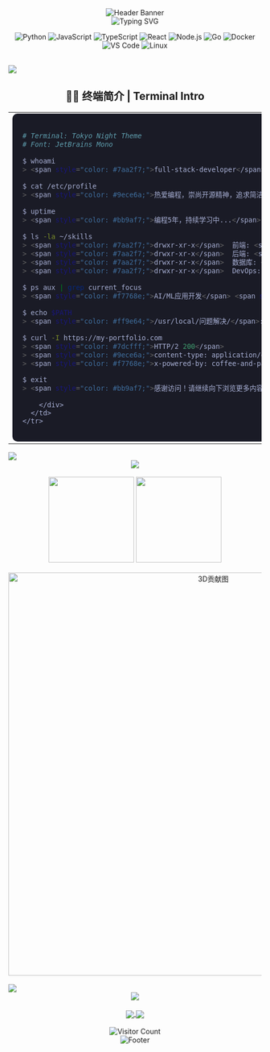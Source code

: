 <!-- 页面顶部动图 -->
<div align="center">
  <img src="https://capsule-render.vercel.app/api?type=waving&color=gradient&height=200&section=header&text=CodeMaster&fontSize=80&fontAlignY=35&animation=twinkling&fontColor=white" alt="Header Banner" />
</div>

<div align="center">
  <img src="https://readme-typing-svg.herokuapp.com?font=Fira+Code&weight=500&size=30&duration=4000&pause=1000&center=true&vCenter=true&random=false&width=500&height=70&lines=Hello+World!;Welcome+to+my+CodeSpace;%E6%AC%A2%E8%BF%8E%E6%9D%A5%E5%88%B0%E6%88%91%E7%9A%84%E4%BB%A3%E7%A0%81%E7%A9%BA%E9%97%B4" alt="Typing SVG" />
</div>

<div align="center">
  
  ![Python](https://img.shields.io/badge/-Python-3776AB?style=for-the-badge&logo=python&logoColor=white)
  ![JavaScript](https://img.shields.io/badge/-JavaScript-F7DF1E?style=for-the-badge&logo=javascript&logoColor=black)
  ![TypeScript](https://img.shields.io/badge/-TypeScript-007ACC?style=for-the-badge&logo=typescript&logoColor=white)
  ![React](https://img.shields.io/badge/-React-61DAFB?style=for-the-badge&logo=react&logoColor=black)
  ![Node.js](https://img.shields.io/badge/-Node.js-339933?style=for-the-badge&logo=node.js&logoColor=white)
  ![Go](https://img.shields.io/badge/-Go-00ADD8?style=for-the-badge&logo=go&logoColor=white)
  ![Docker](https://img.shields.io/badge/-Docker-2496ED?style=for-the-badge&logo=docker&logoColor=white)
  ![VS Code](https://img.shields.io/badge/-VS%20Code-007ACC?style=for-the-badge&logo=visual-studio-code&logoColor=white)
  ![Linux](https://img.shields.io/badge/-Linux-FCC624?style=for-the-badge&logo=linux&logoColor=black)
</div>

<br>

<!-- 分割线 -->
<img src="https://user-images.githubusercontent.com/73097560/115834477-dbab4500-a447-11eb-908a-139a6edaec5c.gif">

<!-- 终端风格介绍 -->
<div align="center">
  <h2>👨‍💻 终端简介 | Terminal Intro</h2>
</div>

<div align="center">
  <table>
    <tr>
      <td>
        <div style="background-color: #1a1b26; border-radius: 10px; padding: 20px; font-family: 'JetBrains Mono', monospace; color: #a9b1d6;">
          
```bash
# Terminal: Tokyo Night Theme
# Font: JetBrains Mono

$ whoami
> <span style="color: #7aa2f7;">full-stack-developer</span>

$ cat /etc/profile
> <span style="color: #9ece6a;">热爱编程，崇尚开源精神，追求简洁高效的代码</span>

$ uptime
> <span style="color: #bb9af7;">编程5年，持续学习中...</span>

$ ls -la ~/skills
> <span style="color: #7aa2f7;">drwxr-xr-x</span>  前端: <span style="color: #ff9e64;">React</span> <span style="color: #7dcfff;">NextJS</span> <span style="color: #9ece6a;">Vue</span> <span style="color: #bb9af7;">TypeScript</span>
> <span style="color: #7aa2f7;">drwxr-xr-x</span>  后端: <span style="color: #73daca;">Node.js</span> <span style="color: #7dcfff;">Python</span> <span style="color: #f7768e;">Django</span> <span style="color: #ff9e64;">FastAPI</span> <span style="color: #9ece6a;">Go</span>
> <span style="color: #7aa2f7;">drwxr-xr-x</span>  数据库: <span style="color: #73daca;">MongoDB</span> <span style="color: #bb9af7;">MySQL</span> <span style="color: #7dcfff;">PostgreSQL</span> <span style="color: #f7768e;">Redis</span>
> <span style="color: #7aa2f7;">drwxr-xr-x</span>  DevOps: <span style="color: #ff9e64;">Docker</span> <span style="color: #9ece6a;">Kubernetes</span> <span style="color: #bb9af7;">CI/CD</span> <span style="color: #73daca;">AWS</span>

$ ps aux | grep current_focus
> <span style="color: #f7768e;">AI/ML应用开发</span> <span style="color: #7dcfff;">云原生架构</span> <span style="color: #9ece6a;">分布式系统</span>

$ echo $PATH
> <span style="color: #ff9e64;">/usr/local/问题解决/</span>:<span style="color: #9ece6a;">/usr/bin/创新思维/</span>:<span style="color: #7dcfff;">/home/用户/持续学习/</span>

$ curl -I https://my-portfolio.com
> <span style="color: #7dcfff;">HTTP/2 200</span>
> <span style="color: #9ece6a;">content-type: application/developer</span>
> <span style="color: #f7768e;">x-powered-by: coffee-and-passion</span>

$ exit
> <span style="color: #bb9af7;">感谢访问！请继续向下浏览更多内容...</span>
```
        </div>
      </td>
    </tr>
  </table>
</div>

<!-- 分割线 -->
<img src="https://user-images.githubusercontent.com/73097560/115834477-dbab4500-a447-11eb-908a-139a6edaec5c.gif">

<!-- GitHub奖杯 -->
<div align="center">
  <img src="https://github-profile-trophy.vercel.app/?username=1351055318&theme=nord&column=7&no-frame=true" />
</div>

<br>

<!-- 状态展示区和语言统计 - 三栏布局 -->
<div align="center">
  <img height="170" src="https://github-readme-stats.vercel.app/api?username=1351055318&show_icons=true&theme=tokyonight&count_private=true&hide_border=true" />
  <img height="170" src="https://github-readme-stats.vercel.app/api/top-langs/?username=1351055318&layout=compact&theme=tokyonight&hide_border=true" />
</div>

<br>

<!-- 贡献展示 - 3D效果 -->
<div align="center">
  <img src="https://github.com/1351055318/1351055318/blob/main/profile-3d-contrib/profile-night-rainbow.svg" width="800px" alt="3D贡献图" />
</div>

<br>

<!-- 分割线 -->
<img src="https://user-images.githubusercontent.com/73097560/115834477-dbab4500-a447-11eb-908a-139a6edaec5c.gif">

<!-- 技能图标展示 -->
<div align="center">
  <img src="https://skillicons.dev/icons?i=python,js,typescript,react,nodejs,go,docker,git,vscode,linux&theme=dark" />
</div>

<br>

<!-- 创意元素：开源项目展示 -->
<div align="center">
  <a href="https://github.com/1351055318/project-name">
    <img align="center" src="https://github-readme-stats.vercel.app/api/pin/?username=1351055318&repo=project-name&theme=tokyonight&hide_border=true" />
  </a>
  <a href="https://github.com/1351055318/another-project">
    <img align="center" src="https://github-readme-stats.vercel.app/api/pin/?username=1351055318&repo=another-project&theme=tokyonight&hide_border=true" />
  </a>
</div>

<br>

<!-- 访问计数器 -->
<div align="center">
  <img src="https://profile-counter.glitch.me/1351055318/count.svg" alt="Visitor Count" />
</div>

<!-- 页面底部 -->
<div align="center">
  <img src="https://capsule-render.vercel.app/api?type=waving&color=gradient&height=100&section=footer" alt="Footer" />
</div> 
